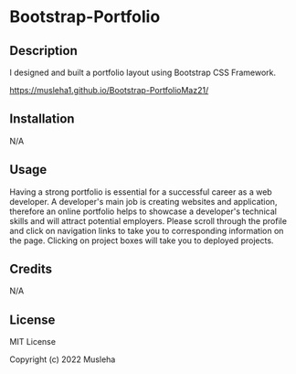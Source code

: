 # Bootstrap-Portfolio

## Description

I designed and built a portfolio layout using Bootstrap CSS Framework.

https://musleha1.github.io/Bootstrap-PortfolioMaz21/

## Installation

N/A

## Usage

Having a strong portfolio is essential for a successful career as a web developer. A developer's main job is creating websites and application, therefore an online portfolio helps to showcase a developer's technical skills and will attract potential employers.
Please scroll through the profile and click on navigation links to take you to corresponding information on the page. Clicking on project boxes will take you to deployed projects.

## Credits

N/A

## License

MIT License

Copyright (c) 2022 Musleha
